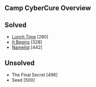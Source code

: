 ## Camp CyberCure Overview

## Solved
* [Lunch Time](LunchTime.md) [280]    
* [It Begins](ItBegins.md) [328]   
* [Namelist](Namelist.md) [442]   

## Unsolved
* The Final Secret [496]   
* Seed [500]   
